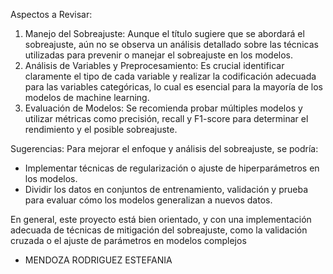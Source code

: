 Aspectos a Revisar:
1. Manejo del Sobreajuste: Aunque el título sugiere que se abordará el sobreajuste, aún no se observa un análisis detallado sobre las técnicas utilizadas para prevenir o manejar el sobreajuste en los modelos.
2. Análisis de Variables y Preprocesamiento: Es crucial identificar claramente el tipo de cada variable y realizar la codificación adecuada para las variables categóricas, lo cual es esencial para la mayoría de los modelos de machine learning.
3. Evaluación de Modelos: Se recomienda probar múltiples modelos y utilizar métricas como precisión, recall y F1-score para determinar el rendimiento y el posible sobreajuste.

Sugerencias:
Para mejorar el enfoque y análisis del sobreajuste, se podría:

- Implementar técnicas de regularización o ajuste de hiperparámetros en los modelos.
- Dividir los datos en conjuntos de entrenamiento, validación y prueba para evaluar cómo los modelos generalizan a nuevos datos.

En general, este proyecto está bien orientado, y con una implementación adecuada de técnicas de mitigación del sobreajuste, como la validación cruzada o el ajuste de parámetros en modelos complejos

- MENDOZA RODRIGUEZ ESTEFANIA
